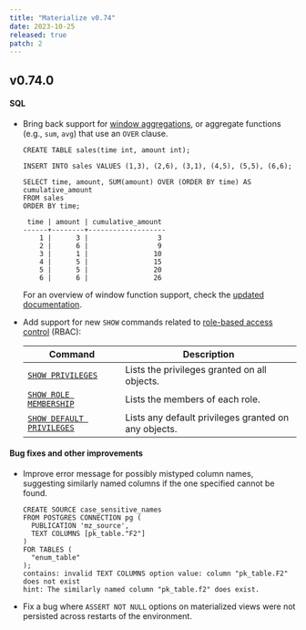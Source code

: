 ```yaml
---
title: "Materialize v0.74"
date: 2023-10-25
released: true
patch: 2
---
```


## v0.74.0

[//]: # "NOTE(morsapaes) v0.74 shipped the ALTER SCHEMA...RENAME command behind
a feature flag. This work makes progress towards supporting blue/green
deployments."

#### SQL

* Bring back support for [window aggregations](/sql/functions/#window-func), or
  aggregate functions (e.g., `sum`, `avg`) that use an `OVER` clause.

  ```mzsql
  CREATE TABLE sales(time int, amount int);

  INSERT INTO sales VALUES (1,3), (2,6), (3,1), (4,5), (5,5), (6,6);

  SELECT time, amount, SUM(amount) OVER (ORDER BY time) AS cumulative_amount
  FROM sales
  ORDER BY time;

   time | amount | cumulative_amount
  ------+--------+-------------------
      1 |      3 |                 3
      2 |      6 |                 9
      3 |      1 |                10
      4 |      5 |                15
      5 |      5 |                20
      6 |      6 |                26
  ```

  For an overview of window function support, check the [updated documentation](/transform-data/patterns/window-functions/).

* Add support for new `SHOW` commands related to [role-based access control](/manage/access-control/#role-based-access-control-rbac) (RBAC):

  | Command                                                    | Description                                          |
  | ---------------------------------------------------------- | ---------------------------------------------------- |
  | [`SHOW PRIVILEGES`](/sql/show-privileges/)                 | Lists the privileges granted on all objects.         |
  | [`SHOW ROLE MEMBERSHIP`](/sql/show-role-membership/)       | Lists the members of each role.                      |
  | [`SHOW DEFAULT PRIVILEGES`](/sql/show-default-privileges/) | Lists any default privileges granted on any objects. |

#### Bug fixes and other improvements

* Improve error message for possibly mistyped column names, suggesting similarly
  named columns if the one specified cannot be found.

  ```mzsql
  CREATE SOURCE case_sensitive_names
  FROM POSTGRES CONNECTION pg (
    PUBLICATION 'mz_source',
    TEXT COLUMNS [pk_table."F2"]
  )
  FOR TABLES (
    "enum_table"
  );
  contains: invalid TEXT COLUMNS option value: column "pk_table.F2" does not exist
  hint: The similarly named column "pk_table.f2" does exist.
  ```

* Fix a bug where `ASSERT NOT NULL` options on materialized views were not
  persisted across restarts of the environment.
